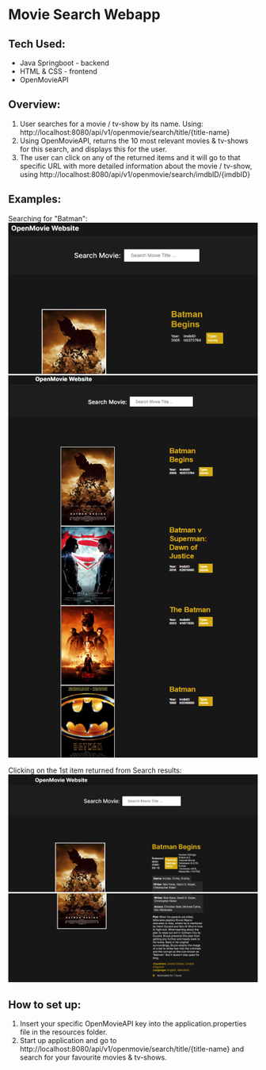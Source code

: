# Movie Search Webapp
## Tech Used:
- Java Springboot - backend
- HTML & CSS - frontend
- OpenMovieAPI

## Overview:
1. User searches for a movie / tv-show by its name. Using: http://localhost:8080/api/v1/openmovie/search/title/{title-name}
2. Using OpenMovieAPI, returns the 10 most relevant movies & tv-shows for this search, and displays this for the user.
3. The user can click on any of the returned items and it will go to that specific URL with more detailed information about the movie / tv-show, using http://localhost:8080/api/v1/openmovie/search/imdbID/{imdbID}

## Examples:
Searching for "Batman":
![](src/main/resources/static/imgs/img_2.png)
![](src/main/resources/static/imgs/img_3.png)

Clicking on the 1st item returned from Search results:
![](src/main/resources/static/imgs/img.png)
![](src/main/resources/static/imgs/img_1.png)

## How to set up:
1. Insert your specific OpenMovieAPI key into the application.properties file in the resources folder.
2. Start up application and go to http://localhost:8080/api/v1/openmovie/search/title/{title-name} and search for your favourite movies & tv-shows.